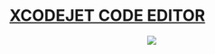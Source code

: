 # [XCODEJET CODE EDITOR](http://htmlpreview.github.io/?https://github.com/xcodejet/online-code-editor/blob/main/index.html)


<div align="center">
  <img src="https://github.com/xcodejet/xcodejet/blob/main/xcodejet-media/xcodejet_gif.gif">
</div>
